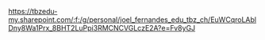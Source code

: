 
https://tbzedu-my.sharepoint.com/:f:/g/personal/joel_fernandes_edu_tbz_ch/EuWCqroLAblDny8Wa1Prx_8BHT2LuPpi3RMCNCVGLczE2A?e=Fv8yGJ